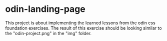 # odin-landing-page

This project is about implementing the learned lessons from the odin css foundation exercises.
The result of this exercise should be looking similar to the "odin-project.png" in the "img" folder.
